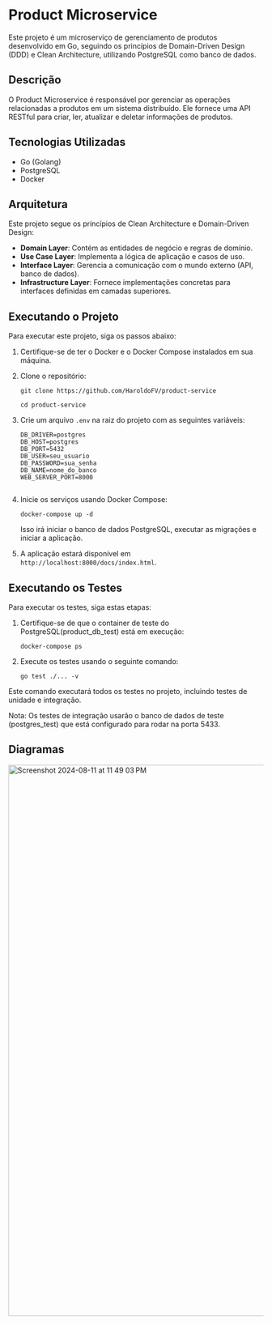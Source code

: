# Product Microservice

Este projeto é um microserviço de gerenciamento de produtos desenvolvido em Go, seguindo os princípios de Domain-Driven
Design (DDD) e Clean Architecture, utilizando PostgreSQL como banco de dados.

## Descrição

O Product Microservice é responsável por gerenciar as operações relacionadas a produtos em um sistema distribuído. Ele
fornece uma API RESTful para criar, ler, atualizar e deletar informações de produtos.

## Tecnologias Utilizadas

- Go (Golang)
- PostgreSQL
- Docker

## Arquitetura

Este projeto segue os princípios de Clean Architecture e Domain-Driven Design:

- **Domain Layer**: Contém as entidades de negócio e regras de domínio.
- **Use Case Layer**: Implementa a lógica de aplicação e casos de uso.
- **Interface Layer**: Gerencia a comunicação com o mundo externo (API, banco de dados).
- **Infrastructure Layer**: Fornece implementações concretas para interfaces definidas em camadas superiores.

## Executando o Projeto

Para executar este projeto, siga os passos abaixo:

1. Certifique-se de ter o Docker e o Docker Compose instalados em sua máquina.

2. Clone o repositório:

   `git clone https://github.com/HaroldoFV/product-service`

   `cd product-service`

3. Crie um arquivo `.env` na raiz do projeto com as seguintes variáveis:
   ```  
   DB_DRIVER=postgres
   DB_HOST=postgres
   DB_PORT=5432
   DB_USER=seu_usuario
   DB_PASSWORD=sua_senha
   DB_NAME=nome_do_banco
   WEB_SERVER_PORT=8000


4. Inicie os serviços usando Docker Compose:

   `docker-compose up -d`

   Isso irá iniciar o banco de dados PostgreSQL, executar as migrações e iniciar a aplicação.

5. A aplicação estará disponível em `http://localhost:8000/docs/index.html`.

## Executando os Testes

Para executar os testes, siga estas etapas:

1. Certifique-se de que o container de teste do PostgreSQL(product_db_test) está em execução:

   `docker-compose ps`

2. Execute os testes usando o seguinte comando:

   `go test ./... -v`

Este comando executará todos os testes no projeto, incluindo testes de unidade e integração.

Nota: Os testes de integração usarão o banco de dados de teste (postgres_test) que está configurado para rodar na porta
5433.


## Diagramas
<img width="1089" alt="Screenshot 2024-08-11 at 11 49 03 PM" src="https://github.com/user-attachments/assets/a038e810-bc0d-4822-9cab-ef77449f8bba">



